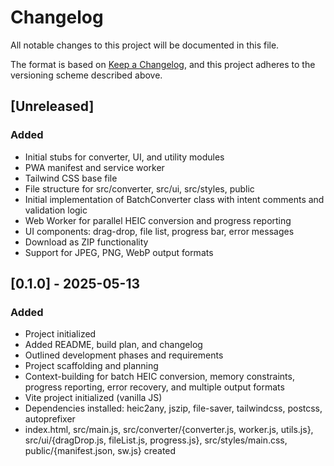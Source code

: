# Changelog

All notable changes to this project will be documented in this file.

The format is based on [Keep a Changelog](https://keepachangelog.com/en/1.1.0/), and this project adheres to the versioning scheme described above.

## [Unreleased]
### Added
- Initial stubs for converter, UI, and utility modules
- PWA manifest and service worker
- Tailwind CSS base file
- File structure for src/converter, src/ui, src/styles, public
- Initial implementation of BatchConverter class with intent comments and validation logic
- Web Worker for parallel HEIC conversion and progress reporting
- UI components: drag-drop, file list, progress bar, error messages
- Download as ZIP functionality
- Support for JPEG, PNG, WebP output formats

## [0.1.0] - 2025-05-13
### Added
- Project initialized
- Added README, build plan, and changelog
- Outlined development phases and requirements
- Project scaffolding and planning
- Context-building for batch HEIC conversion, memory constraints, progress reporting, error recovery, and multiple output formats
- Vite project initialized (vanilla JS)
- Dependencies installed: heic2any, jszip, file-saver, tailwindcss, postcss, autoprefixer
- index.html, src/main.js, src/converter/{converter.js, worker.js, utils.js}, src/ui/{dragDrop.js, fileList.js, progress.js}, src/styles/main.css, public/{manifest.json, sw.js} created
